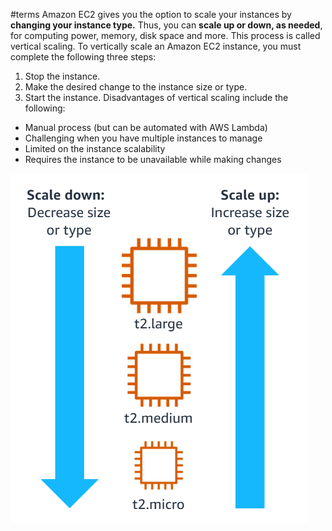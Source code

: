 #terms 
Amazon EC2 gives you the option to scale your instances by **changing your instance type.** Thus, you can **scale up or down, as needed**, for computing power, memory, disk space and more. This process is called vertical scaling. 
To vertically scale an Amazon EC2 instance, you must complete the following three steps:
1. Stop the instance.
2. Make the desired change to the instance size or type.
3. Start the instance.
Disadvantages of vertical scaling include the following:
+ Manual process (but can be automated with AWS Lambda)
+ Challenging when you have multiple instances to manage 
+ Limited on the instance scalability
+ Requires the instance to be unavailable while making changes

![Vertical Scaling](../attachments/vertical_scaling.png)